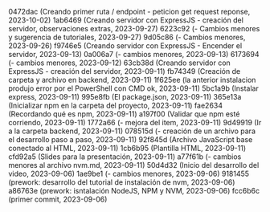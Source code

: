 0472dac (Creando primer ruta / endpoint - peticion get request reponse, 2023-10-02)
1ab6469 (Creando servidor con ExpressJS - creación del servidor, observaciones extras, 2023-09-27)
6223c92 (- Cambios menores y sugerencia de tutoriales, 2023-09-27)
9d05c86 (- Cambios menores, 2023-09-26)
f9746e5 (Creando servidor con ExpressJS - Encender el servidor, 2023-09-13)
0a006a7 (- cambios menores, 2023-09-13)
6173694 (- cambios menores, 2023-09-12)
63cb38d (Creando servidor con ExpressJS - creación del servidor, 2023-09-11)
fb74349 (Creación de carpeta y archivo en backend, 2023-09-11)
1f625ee (la anterior instalacion produjo error por el PowerShell con CMD ok, 2023-09-11)
5bc1a9b (Instalar express, 2023-09-11)
995e8fb (El package.json, 2023-09-11)
365e13a (Inicializar npm en la carpeta del proyecto, 2023-09-11)
fae2634 (Recordando qué es npm, 2023-09-11)
a197f00 (Validar que npm esté corriendo, 2023-09-11)
1772a66 (- mejora del item, 2023-09-11)
9d49919 (Ir a la carpeta backend, 2023-09-11)
078515d (- creación de un archivo para el desarrollo paso a paso, 2023-09-11)
92f845d (Archivo JavaScript base conectado al HTML, 2023-09-11)
1cb6b95 (Plantilla HTML, 2023-09-11)
cfd92a5 (Slides para la presentación, 2023-09-11)
a77f61b (-  cambios menores al archivo nvm.md, 2023-09-11)
50d4d32 (Inicio del desarrollo del video, 2023-09-06)
1ae9be1 (- cambios menores, 2023-09-06)
9181455 (prework: desarrollo del tutorial de instalación de nvm, 2023-09-06)
a86763e (prework: isntalación NodeJS, NPM y NVM, 2023-09-06)
fcc6b6c (primer commit, 2023-09-06)
